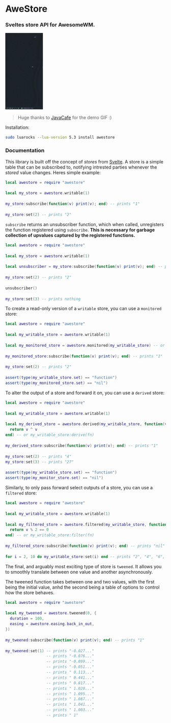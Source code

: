 # AweStore
### Sveltes store API for AwesomeWM.

<img src="./demo.gif" height="240"/> 

> Huge thanks to [JavaCafe](https://github.com/JavaCafe01) for the demo GIF :)

Installation:

```sh
sudo luarocks --lua-version 5.3 install awestore
```

### Documentation

This library is built off the concept of _stores_ from
[Svelte](https://svelte.dev). A store is a simple table that can be subscribed
to, notifying intrested parties whenever the _stored_ value changes. Heres
simple example:

```lua
local awestore = require "awestore"

local my_store = awestore.writable(1)

my_store:subscribe(function(v) print(v); end) -- prints "1"

my_store:set(2) -- prints "2"
```

`subscribe` returns an unsubscriber function, which when called, unregisters
the function registered using `subscribe`. **This is necessary for garbage
collection of upvalues captured by the registered functions.**

```lua
local awestore = require "awestore"

local my_store = awestore.writable(1)

local unsubscriber = my_store:subscribe(function(v) print(v); end) -- prints "1"

my_store:set(2) -- prints "2"

unsubscriber()

my_store:set(3) -- prints nothing
```

To create a read-only version of a `writable` store, you can use a `monitored`
store:

```lua
local awestore = require "awestore"

local my_writable_store = awestore.writable(1)

local my_monitored_store = awestore.monitored(my_writable_store) -- or my_writable_store:monitor()

my_monitored_store:subscribe(function(v) print(v); end) -- prints "1"

my_store:set(2) -- prints "2"

assert(type(my_writable_store.set) == "function")
assert(type(my_monitored_store.set) == "nil")
```

To alter the output of a store and forward it on, you can use a `derived`
store:

```lua
local awestore = require "awestore"

local my_writable_store = awestore.writable(1)

local my_derived_store = awestore.derived(my_writable_store, function(v)
  return v ^ v
end) -- or my_writable_store:derive(fn)

my_derived_store:subscribe(function(v) print(v); end) -- prints "1"

my_store:set(2) -- prints "4"
my_store:set(3) -- prints "27"

assert(type(my_writable_store.set) == "function")
assert(type(my_monitor_store.set) == "nil")
```

Similarly, to only pass forward select outputs of a store, you can use a
`filtered` store:

```lua
local awestore = require "awestore"

local my_writable_store = awestore.writable(1)

local my_filtered_store = awestore.filtered(my_writable_store, function(v)
  return v % 2 == 0
end) -- or my_writable_store:filter(fn)

my_filtered_store:subscribe(function(v) print(v); end) -- prints "nil"

for i = 2, 10 do my_writable_store:set(i) end -- prints "2", "4", "6", "8", "10"
```

The final, and arguably most exciting type of store is `tweened`. It allows you
to smoothly translate between one value and another asynchronously.

The tweened function takes between one and two values, with the first being the
initial value, anhd the second being a table of options to control how the
store behaves.

```lua
local awestore = require "awestore"

local my_tweened = awestore.tweened(0, {
  duration = 100,
  easing = awestore.easing.back_in_out,
})

my_tweened:subscribe(function(v) print(v); end) -- prints "1"

my_tweened:set(1) -- prints "-0.027..."
                  -- prints "-0.076..."
                  -- prints "-0.099..."
                  -- prints "-0.051..."
                  -- prints " 0.113..."
                  -- prints " 0.441..."
                  -- prints " 0.817..."
                  -- prints " 1.020..."
                  -- prints " 1.095..."
                  -- prints " 1.087..."
                  -- prints " 1.041..."
                  -- prints " 1.003..."
                  -- prints " 1"
```


